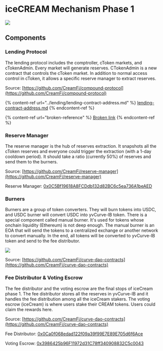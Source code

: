 # iceCREAM Mechanism Phase 1

![](../.gitbook/assets/icecream\_-3-.png)

## Components

### Lending Protocol

The lending protocol includes the comptroller, cToken markets, and cTokenAdmin. Every market will generate reserves. CTokenAdmin is a new contract that controls the cToken market. In addition to normal access control in cToken, it allows a specific reserve manager to extract reserves.

Source: [https://github.com/CreamFi/compound-protocol](https://github.com/CreamFi/compound-protocol)

{% content-ref url="../lending/lending-contract-address.md" %}
[lending-contract-address.md](../lending/lending-contract-address.md)
{% endcontent-ref %}

{% content-ref url="broken-reference" %}
[Broken link](broken-reference)
{% endcontent-ref %}

### Reserve Manager

The reserve manager is the hub of reserves extraction. It snapshots all the cToken reserves and everyone could trigger the extraction (with a 1-day cooldown period). It should take a ratio (currently 50%) of reserves and send them to the burners.

Source: [https://github.com/CreamFi/reserve-manager](https://github.com/CreamFi/reserve-manager)

Reserve Manager: [0x0C5Bf19618A8FCDdb132d82BC6c5ea736A1beAED](https://etherscan.io/address/0x0C5Bf19618A8FCDdb132d82BC6c5ea736A1beAED)

### Burners

Burners are a group of token converters. They will burn tokens into USDC, and USDC burner will convert USDC into yvCurve-IB token. There is a special component called manual burner. It's used for tokens whose onchain liquidity (Ethereum) is not deep enough. The manual burner is an EOA that will send the tokens to a centralized exchange or another network to convert manually. In the end, all tokens will be converted to yvCurve-IB token and send to the fee distributor.

![](../.gitbook/assets/icecream\_-4-.png)

Source: [https://github.com/CreamFi/curve-dao-contracts](https://github.com/CreamFi/curve-dao-contracts)

### Fee Distributor & Voting Escrow

The fee distributor and the voting escrow are the final stops of iceCream phase 1. The fee distributor stores all the reserves in yvCurve-IB and it handles the fee distribution among all the iceCream stakers. The voting escrow (iceCream) is where users stake their CREAM tokens. Users could claim the rewards here.

Source: [https://github.com/CreamFi/curve-dao-contracts](https://github.com/CreamFi/curve-dao-contracts)

Fee Distributor: [0x0Ca0f068edad122f09a39f99E7E89E705d6f6Ace](https://etherscan.io/address/0x0Ca0f068edad122f09a39f99E7E89E705d6f6Ace)

Voting Escrow: [0x3986425b96F11972d31C78ff340908832C5c0043](https://etherscan.io/address/0x3986425b96F11972d31C78ff340908832C5c0043)
